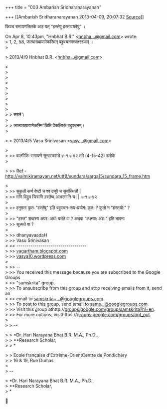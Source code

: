 +++
title = "003 Ambarish Sridharanarayanan"

+++
[[Ambarish Sridharanarayanan	2013-04-09, 20:07:32 [Source](https://groups.google.com/g/samskrita/c/P6us36WDMtQ)]]



किञ्च रामायणतिलके आह यत् "हस्तेषु हस्तावयवेषु" ।

On Apr 8, 10:43pm, "Hnbhat B.R." \<[hnbha...@gmail.com]()\> wrote:  
\> 1, 2, 58, जात्याख्यायामेकस्मिन् बहुवचनमन्यतरस्याम् ।  
\>  

\> 2013/4/9 Hnbhat B.R. \<[hnbha...@gmail.com]()\>

  
\>  
\>  
\>  
\>  
\>  
\>  
\>  
\>  
\>  
\> \> सरलं \\  
\>  
\> \> जात्याख्यायामेकस्मि"न्निति वैकल्पिकं बहुवचनम्।  
\>  

\> \> 2013/4/5 Vasu Srinivasan \<[vasy...@gmail.com]()\>

  
\>  
\> \>\> वाल्मीकि-रामायणे सुन्दरकाण्डे ४-१५-४२ तमे (4-15-42) श्लोके  
\>  

\> \>\> Ref -<http://valmikiramayan.net/utf8/sundara/sarga15/sundara_15_frame.htm>

  
\>  
\> \>\> सुकृतौ कर्ण वेष्टौ च श्व दम्ष्ट्रौ च सुसंस्थितौ \|  
\> \>\> मणि विद्रुम चित्राणि हस्तेष्व् आभरणानि च \|\| ५-१५-४२  
\>  
\> \>\> हनुमता कुतः "हस्तेषु" इति बहुवचन-रूप-प्रयोग: कृत: ? कुतो न "हस्तयो:" ?  
\>  
\> \>\> "हस्त" शब्दस्य अपर: अर्थ: वर्तते वा ? अथवा "लक्ष्म्या: अंश:" इति भावना  
\> \>\> सूच्यते वा ?  
\>  
\> \>\> dhanyavaadaH  
\> \>\> Vasu Srinivasan  
\> \>\> -----------------------------------  
\> \>\> [vagartham.blogspot.com](http://vagartham.blogspot.com)  
\> \>\> [vasya10.wordpress.com](http://vasya10.wordpress.com)  
\>  
\> \>\> --  
\> \>\> You received this message because you are subscribed to the Google Groups  
\> \>\> "samskrita" group.  
\> \>\> To unsubscribe from this group and stop receiving emails from it, send an  
\> \>\> email to [samskrita+...@googlegroups.com]().  
\> \>\> To post to this group, send email to [sams...@googlegroups.com]().  
\> \>\> Visit this group athttp://[groups.google.com/group/samskrita?hl=en](http://groups.google.com/group/samskrita?hl=en).  
\> \>\> For more options, visithttps://[groups.google.com/groups/opt_out](http://groups.google.com/groups/opt_out).  
\>  
\> \> --  

\> \> \*Dr. Hari Narayana Bhat B.R. M.A., Ph.D.,  
\> \> \*\*Research Scholar,  
\> \> \*

  
\> \> Ecole française d'Extrême-OrientCentre de Pondichéry  
\> \> 16 & 19, Rue Dumas  
\>  
\> --  

\> \*Dr. Hari Narayana Bhat B.R. M.A., Ph.D.,  
\> \*\*Research Scholar,  
\> \*




